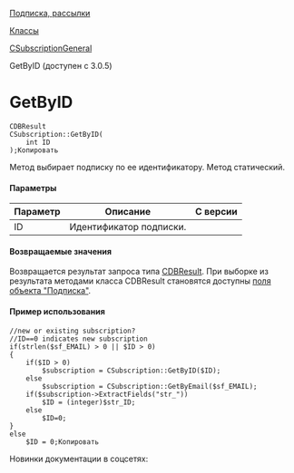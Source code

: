 [Подписка, рассылки](/api_help/subscribe/index.php)

[Классы](/api_help/subscribe/classes/index.php)

[CSubscriptionGeneral](/api_help/subscribe/classes/csubscriptiongeneral/index.php)

GetByID (доступен с 3.0.5)

GetByID
=======

```
CDBResult
CSubscription::GetByID(
	int ID
);Копировать
```

Метод выбирает подписку по ее идентификатору. Метод статический.

#### Параметры

| Параметр | Описание | С версии |
| --- | --- | --- |
| ID | Идентификатор подписки. |  |

#### Возвращаемые значения

Возвращается результат запроса типа [CDBResult](/api_help/main/reference/cdbresult/index.php). При выборке из результата методами класса CDBResult
становятся доступны [поля объекта "Подписка"](/api_help/subscribe/classes/csubscriptiongeneral/csubscriptiongeneralfields.php).

#### Пример использования

```
//new or existing subscription?
//ID==0 indicates new subscription
if(strlen($sf_EMAIL) > 0 || $ID > 0)
{
	if($ID > 0)
		$subscription = CSubscription::GetByID($ID);
	else
		$subscription = CSubscription::GetByEmail($sf_EMAIL);
	if($subscription->ExtractFields("str_"))
		$ID = (integer)$str_ID;
	else
		$ID=0;
}
else
	$ID = 0;Копировать
```

Новинки документации в соцсетях: